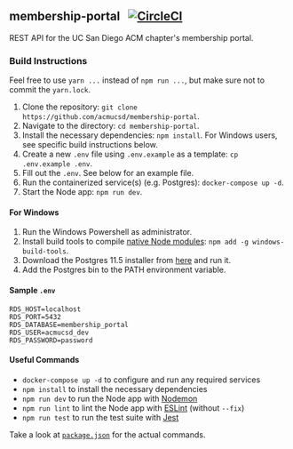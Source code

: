 ## membership-portal &nbsp; [![CircleCI](https://circleci.com/gh/acmucsd/membership-portal/tree/master.svg?style=svg)](https://circleci.com/gh/acmucsd/membership-portal/tree/master)
REST API for the UC San Diego ACM chapter's membership portal.

### Build Instructions
Feel free to use `yarn ...` instead of `npm run ...`, but make sure not to commit the `yarn.lock`.

1. Clone the repository: `git clone https://github.com/acmucsd/membership-portal`.
2. Navigate to the directory: `cd membership-portal`.
3. Install the necessary dependencies: `npm install`. For Windows users, see specific build instructions below.
4. Create a new `.env` file using `.env.example` as a template: `cp .env.example .env`.
5. Fill out the `.env`. See below for an example file.
6. Run the containerized service(s) (e.g. Postgres): `docker-compose up -d`.
7. Start the Node app: `npm run dev`.

#### For Windows
1. Run the Windows Powershell as administrator.
2. Install build tools to compile [native Node modules](https://www.npmjs.com/package/windows-build-tools#examples-of-modules-supported): `npm add -g windows-build-tools`.
3. Download the Postgres 11.5 installer from [here](https://www.postgresql.org/download/windows/) and run it.
4. Add the Postgres bin to the PATH environment variable.

#### Sample `.env`
```
RDS_HOST=localhost
RDS_PORT=5432
RDS_DATABASE=membership_portal
RDS_USER=acmucsd_dev
RDS_PASSWORD=password
```

#### Useful Commands
+ `docker-compose up -d` to configure and run any required services
+ `npm install` to install the necessary dependencies
+ `npm run dev` to run the Node app with [Nodemon](https://nodemon.io/)
+ `npm run lint` to lint the Node app with [ESLint](https://eslint.org/) (without `--fix`)
+ `npm run test` to run the test suite with [Jest](https://jestjs.io/)

Take a look at [`package.json`](https://github.com/acmucsd/membership-portal/blob/master/package.json) for the actual commands.
